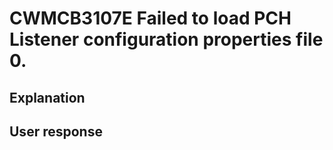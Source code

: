 # CWMCB3107E Failed to load PCH Listener configuration properties file 0.

## Explanation

## User response